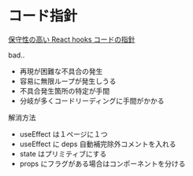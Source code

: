 # コード指針

[保守性の高い React hooks コードの指針](https://zenn.dev/haniwa_www/articles/8ebacbd8e24321)

bad..

- 再現が困難な不具合の発生
- 容易に無限ループが発生しうる
- 不具合発生箇所の特定が手間
- 分岐が多くコードリーディングに手間がかかる

解消方法

- useEffect は１ページに１つ
- useEffect に deps 自動補完除外コメントを入れる
- state はプリミティブにする
- props にフラグがある場合はコンポーネントを分ける
